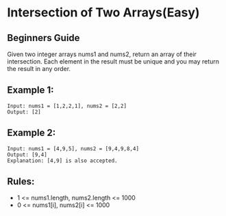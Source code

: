 # Intersection of Two Arrays(Easy)

## Beginners Guide

Given two integer arrays nums1 and nums2, return an array of their intersection. Each element in the result must be unique and you may return the result in any order.

Example 1:
---
```go=
Input: nums1 = [1,2,2,1], nums2 = [2,2]
Output: [2]
```

Example 2:
---
```go=
Input: nums1 = [4,9,5], nums2 = [9,4,9,8,4]
Output: [9,4]
Explanation: [4,9] is also accepted.
```

Rules:
---
* 1 <= nums1.length, nums2.length <= 1000
* 0 <= nums1[i], nums2[i] <= 1000
